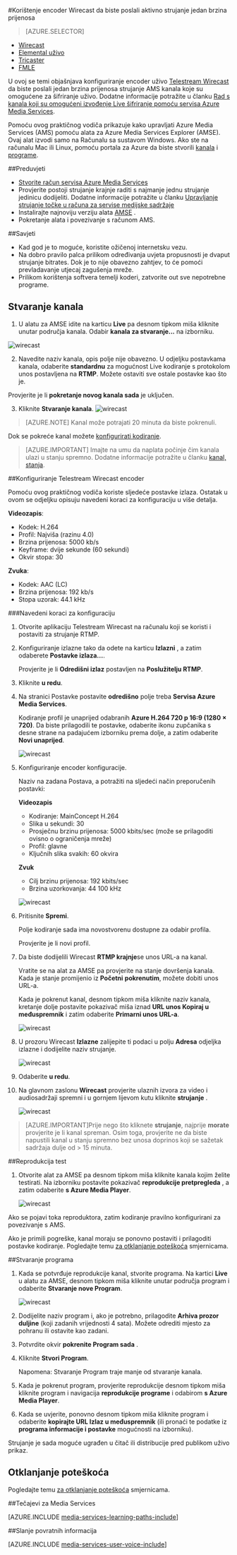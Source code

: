 <properties 
    pageTitle="Konfiguriranje encoder Telestream Wirecast da biste poslali jedan brzina prijenosa aktivno strujanje | Microsoft Azure" 
    description="U ovoj se temi objašnjava konfiguriranje Wirecast uživo encoder da biste poslali jedan brzina prijenosa strujanje AMS kanali koje su omogućene za šifriranje uživo. " 
    services="media-services" 
    documentationCenter="" 
    authors="Juliako" 
    manager="erikre" 
    editor=""/>

<tags 
    ms.service="media-services" 
    ms.workload="media" 
    ms.tgt_pltfrm="na" 
    ms.devlang="ne" 
    ms.topic="article" 
    ms.date="10/12/2016"
    ms.author="juliako;cenkdin;anilmur"/>

#<a name="use-the-wirecast-encoder-to-send-a-single-bitrate-live-stream"></a>Korištenje encoder Wirecast da biste poslali aktivno strujanje jedan brzina prijenosa

> [AZURE.SELECTOR]
- [Wirecast](media-services-configure-wirecast-live-encoder.md)
- [Elemental uživo](media-services-configure-elemental-live-encoder.md)
- [Tricaster](media-services-configure-tricaster-live-encoder.md)
- [FMLE](media-services-configure-fmle-live-encoder.md)

U ovoj se temi objašnjava konfiguriranje encoder uživo [Telestream Wirecast](http://www.telestream.net/wirecast/overview.htm) da biste poslali jedan brzina prijenosa strujanje AMS kanala koje su omogućene za šifriranje uživo.  Dodatne informacije potražite u članku [Rad s kanala koji su omogućeni izvođenje Live šifriranje pomoću servisa Azure Media Services](media-services-manage-live-encoder-enabled-channels.md).

Pomoću ovog praktičnog vodiča prikazuje kako upravljati Azure Media Services (AMS) pomoću alata za Azure Media Services Explorer (AMSE). Ovaj alat izvodi samo na Računalu sa sustavom Windows. Ako ste na računalu Mac ili Linux, pomoću portala za Azure da biste stvorili [kanala](media-services-portal-creating-live-encoder-enabled-channel.md#create-a-channel) i [programe](media-services-portal-creating-live-encoder-enabled-channel.md#create-and-manage-a-program).


##<a name="prerequisites"></a>Preduvjeti

- [Stvorite račun servisa Azure Media Services](media-services-portal-create-account.md)
- Provjerite postoji strujanje krajnje raditi s najmanje jednu strujanje jedinicu dodijeliti. Dodatne informacije potražite u članku [Upravljanje strujanje točke u računa za servise medijske sadržaje](media-services-portal-manage-streaming-endpoints.md)
- Instalirajte najnoviju verziju alata [AMSE](https://github.com/Azure/Azure-Media-Services-Explorer) .
- Pokretanje alata i povezivanje s računom AMS.

##<a name="tips"></a>Savjeti

- Kad god je to moguće, koristite ožičenoj internetsku vezu.
- Na dobro pravilo palca prilikom određivanja uvjeta propusnosti je dvaput strujanje bitrates. Dok je to nije obavezno zahtjev, to će pomoći prevladavanje utjecaj zagušenja mreže.
- Prilikom korištenja softvera temelji koderi, zatvorite out sve nepotrebne programe.


## <a name="create-a-channel"></a>Stvaranje kanala

1.  U alatu za AMSE idite na karticu **Live** pa desnom tipkom miša kliknite unutar područja kanala. Odabir **kanala za stvaranje...** na izborniku.

![wirecast](./media/media-services-wirecast-live-encoder/media-services-wirecast1.png)

2. Navedite naziv kanala, opis polje nije obavezno. U odjeljku postavkama kanala, odaberite **standardnu** za mogućnost Live kodiranje s protokolom unos postavljena na **RTMP**. Možete ostaviti sve ostale postavke kao što je.


Provjerite je li **pokretanje novog kanala sada** je uključen.

3. Kliknite **Stvaranje kanala**.
![wirecast](./media/media-services-wirecast-live-encoder/media-services-wirecast2.png)

>[AZURE.NOTE] Kanal može potrajati 20 minuta da biste pokrenuli.

Dok se pokreće kanal možete [konfigurirati kodiranje](media-services-configure-wirecast-live-encoder.md#configure_wirecast_rtmp).

>[AZURE.IMPORTANT] Imajte na umu da naplata počinje čim kanala ulazi u stanju spremno. Dodatne informacije potražite u članku [kanal, stanja](media-services-manage-live-encoder-enabled-channels.md#states).

##<a id=configure_wirecast_rtmp></a>Konfiguriranje Telestream Wirecast encoder

Pomoću ovog praktičnog vodiča koriste sljedeće postavke izlaza. Ostatak u ovom se odjeljku opisuju navedeni koraci za konfiguraciju u više detalja. 

**Videozapis**:
 
- Kodek: H.264 
- Profil: Najviša (razinu 4.0) 
- Brzina prijenosa: 5000 kb/s 
- Keyframe: dvije sekunde (60 sekundi) 
- Okvir stopa: 30
 
**Zvuka**:

- Kodek: AAC (LC) 
- Brzina prijenosa: 192 kb/s 
- Stopa uzorak: 44.1 kHz


###<a name="configuration-steps"></a>Navedeni koraci za konfiguraciju

1. Otvorite aplikaciju Telestream Wirecast na računalu koji se koristi i postaviti za strujanje RTMP.
2. Konfiguriranje izlazne tako da odete na karticu **Izlazni** , a zatim odaberete **Postavke izlaza...**.
    
    Provjerite je li **Odredišni izlaz** postavljen na **Poslužitelju RTMP**.
3. Kliknite **u redu**.
4. Na stranici Postavke postavite **odredišno** polje treba **Servisa Azure Media Services**.
 
    Kodiranje profil je unaprijed odabranih **Azure H.264 720 p 16:9 (1280 × 720)**. Da biste prilagodili te postavke, odaberite ikonu zupčanika s desne strane na padajućem izborniku prema dolje, a zatim odaberite **Novi unaprijed**.

    ![wirecast](./media/media-services-wirecast-live-encoder/media-services-wirecast3.png)

5. Konfiguriranje encoder konfiguracije.

    Naziv na zadana Postava, a potražiti na sljedeći način preporučenih postavki:

    **Videozapis**
    
    - Kodiranje: MainConcept H.264
    - Slika u sekundi: 30
    - Prosječnu brzinu prijenosa: 5000 kbits/sec (može se prilagoditi ovisno o ograničenja mreže)
    - Profil: glavne
    - Ključnih slika svakih: 60 okvira

    **Zvuk**

    - Cilj brzinu prijenosa: 192 kbits/sec
    - Brzina uzorkovanja: 44 100 kHz
     
    ![wirecast](./media/media-services-wirecast-live-encoder/media-services-wirecast4.png)

6. Pritisnite **Spremi**.

    Polje kodiranje sada ima novostvorenu dostupne za odabir profila. 

    Provjerite je li novi profil.

7. Da biste dodijelili Wirecast **RTMP krajnje**se unos URL-a na kanal.
    
    Vratite se na alat za AMSE pa provjerite na stanje dovršenja kanala. Kada je stanje promijenio iz **Početni** **pokrenutim**, možete dobiti unos URL-a.
      
    Kada je pokrenut kanal, desnom tipkom miša kliknite naziv kanala, kretanje dolje postavite pokazivač miša iznad **URL unos Kopiraj u međuspremnik** i zatim odaberite **Primarni unos URL-a**.  
    
    ![wirecast](./media/media-services-wirecast-live-encoder/media-services-wirecast6.png)

8. U prozoru Wirecast **Izlazne** zalijepite ti podaci u polju **Adresa** odjeljka izlazne i dodijelite naziv strujanje. 


    ![wirecast](./media/media-services-wirecast-live-encoder/media-services-wirecast5.png)

9. Odaberite **u redu**.

10. Na glavnom zaslonu **Wirecast** provjerite ulaznih izvora za video i audiosadržaji spremni i u gornjem lijevom kutu kliknite **strujanje** .

    ![wirecast](./media/media-services-wirecast-live-encoder/media-services-wirecast7.png)

>[AZURE.IMPORTANT]Prije nego što kliknete **strujanje**, najprije **morate** provjerite je li kanal spreman. 
>Osim toga, provjerite ne da biste napustili kanal u stanju spremno bez unosa doprinos koji se sažetak sadržaja dulje od > 15 minuta.

##<a name="test-playback"></a>Reprodukcija test
  
1. Otvorite alat za AMSE pa desnom tipkom miša kliknite kanala kojim želite testirati. Na izborniku postavite pokazivač **reprodukcije pretpregleda** , a zatim odaberite **s Azure Media Player**.  

    ![wirecast](./media/media-services-wirecast-live-encoder/media-services-wirecast8.png)

Ako se pojavi toka reproduktora, zatim kodiranje pravilno konfigurirani za povezivanje s AMS. 

Ako je primili pogreške, kanal moraju se ponovno postaviti i prilagoditi postavke kodiranje. Pogledajte temu [za otklanjanje poteškoća](media-services-troubleshooting-live-streaming.md) smjernicama.  

##<a name="create-a-program"></a>Stvaranje programa

1. Kada se potvrđuje reprodukcije kanal, stvorite programa. Na kartici **Live** u alatu za AMSE, desnom tipkom miša kliknite unutar područja program i odaberite **Stvaranje nove Program**.  

    ![wirecast](./media/media-services-wirecast-live-encoder/media-services-wirecast9.png)

2. Dodijelite naziv program i, ako je potrebno, prilagodite **Arhiva prozor duljine** (koji zadanih vrijednosti 4 sata). Možete odrediti mjesto za pohranu ili ostavite kao zadani.  
3. Potvrdite okvir **pokrenite Program sada** .
4. Kliknite **Stvori Program**.  
  
    Napomena: Stvaranje Program traje manje od stvaranje kanala.    
 
5. Kada je pokrenut program, provjerite reprodukcije desnom tipkom miša kliknite program i navigacija **reprodukcije programe** i odabirom **s Azure Media Player**.  
6. Kada se uvjerite, ponovno desnom tipkom miša kliknite program i odaberite **kopirajte URL Izlaz u međuspremnik** (ili pronaći te podatke iz **programa informacije i postavke** mogućnosti na izborniku). 

Strujanje je sada moguće ugrađen u čitač ili distribucije pred publikom uživo prikaz.  


## <a name="troubleshooting"></a>Otklanjanje poteškoća
 
Pogledajte temu [za otklanjanje poteškoća](media-services-troubleshooting-live-streaming.md) smjernicama. 

##<a name="media-services-learning-paths"></a>Tečajevi za Media Services

[AZURE.INCLUDE [media-services-learning-paths-include](../../includes/media-services-learning-paths-include.md)]

##<a name="provide-feedback"></a>Slanje povratnih informacija

[AZURE.INCLUDE [media-services-user-voice-include](../../includes/media-services-user-voice-include.md)]
